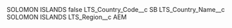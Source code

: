 <?xml version="1.0" encoding="UTF-8"?>
<CustomMetadata xmlns="http://soap.sforce.com/2006/04/metadata" xmlns:xsi="http://www.w3.org/2001/XMLSchema-instance" xmlns:xsd="http://www.w3.org/2001/XMLSchema">
    <label>SOLOMON ISLANDS</label>
    <protected>false</protected>
    <values>
        <field>LTS_Country_Code__c</field>
        <value xsi:type="xsd:string">SB</value>
    </values>
    <values>
        <field>LTS_Country_Name__c</field>
        <value xsi:type="xsd:string">SOLOMON ISLANDS</value>
    </values>
    <values>
        <field>LTS_Region__c</field>
        <value xsi:type="xsd:string">AEM</value>
    </values>
</CustomMetadata>
